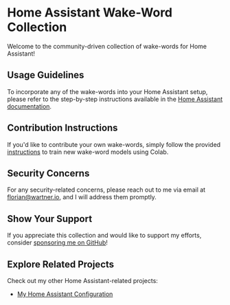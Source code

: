 # Home Assistant Wake-Word Collection

Welcome to the community-driven collection of wake-words for Home Assistant!

## Usage Guidelines
To incorporate any of the wake-words into your Home Assistant setup, please refer to the step-by-step instructions available in the [Home Assistant documentation](https://www.home-assistant.io/voice_control/create_wake_word/?ref=wartner.io#to-add-your-personal-wake-word-to-home-assistant).

## Contribution Instructions
If you'd like to contribute your own wake-words, simply follow the provided [instructions](https://www.home-assistant.io/voice_control/create_wake_word/) to train new wake-word models using Colab.

## Security Concerns
For any security-related concerns, please reach out to me via email at florian@wartner.io, and I will address them promptly.

## Show Your Support
If you appreciate this collection and would like to support my efforts, consider [sponsoring me on GitHub](https://github.com/sponsors/fwartner)!

## Explore Related Projects
Check out my other Home Assistant-related projects:

- [My Home Assistant Configuration](https://github.com/fwartner/homeassistant-config)
